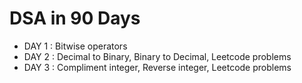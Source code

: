 # DSA in 90 Days

- DAY 1 : Bitwise operators
- DAY 2 : Decimal to Binary, Binary to Decimal, Leetcode problems
- DAY 3 : Compliment integer, Reverse integer, Leetcode problems
